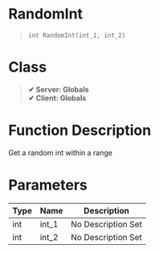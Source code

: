 # RandomInt
> `int RandomInt(int_1, int_2)`
# Class
> __✔ Server: Globals__  
> __✔ Client: Globals__  
# Function Description
Get a random int within a range
# Parameters
Type|Name|Description
--|--|--
int|int_1|No Description Set
int|int_2|No Description Set

